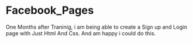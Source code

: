# Facebook_Pages
One Months after Traninig, i am being able to create a Sign up and Login page with Just Html And Css. And am happy i could do this. 
